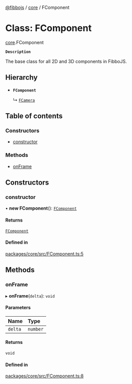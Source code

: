 [@fibbojs](/api/index)  / [core](/api/modules/core_src) / FComponent

# Class: FComponent

[core](/api/modules/core_src).FComponent

**`Description`**

The base class for all 2D and 3D components in FibboJS.

## Hierarchy

- **`FComponent`**

  ↳ [`FCamera`](core_src.FCamera.md)

## Table of contents

### Constructors

- [constructor](core_src.FComponent.md#constructor)

### Methods

- [onFrame](core_src.FComponent.md#onframe)

## Constructors

### constructor

• **new FComponent**(): [`FComponent`](core_src.FComponent.md)

#### Returns

[`FComponent`](core_src.FComponent.md)

#### Defined in

[packages/core/src/FComponent.ts:5](https://github.com/fibbojs/fibbo/blob/b3efc33731eef5a3996c7b1f098740f83fa3ec10/packages/core/src/FComponent.ts#L5)

## Methods

### onFrame

▸ **onFrame**(`delta`): `void`

#### Parameters

| Name | Type |
| :------ | :------ |
| `delta` | `number` |

#### Returns

`void`

#### Defined in

[packages/core/src/FComponent.ts:8](https://github.com/fibbojs/fibbo/blob/b3efc33731eef5a3996c7b1f098740f83fa3ec10/packages/core/src/FComponent.ts#L8)
